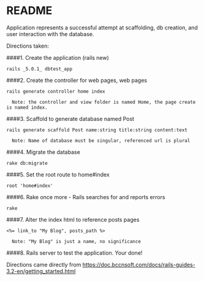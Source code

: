 # README

Application represents a successful attempt at scaffolding, db creation, and user interaction with the database.

Directions taken:

####1. Create the application (rails new)
```
rails _5.0.1_ dbtest_app
```

####2. Create the controller for web pages, web pages
```
rails generate controller home index

  Note: the controller and view folder is named Home, the page create is named index.
```

####3. Scaffold to generate database named Post
```
rails generate scaffold Post name:string title:string content:text

  Note: Name of database must be singular, referenced url is plural
```

####4. Migrate the database
```
rake db:migrate
```

####5. Set the root route to home#index
```
root 'home#index'
```

####6. Rake once more - Rails searches for and reports errors
```
rake
```

####7. Alter the index html to reference posts pages
```
<%= link_to "My Blog", posts_path %>

  Note: "My Blog" is just a name, no significance
```

####8. Rails server to test the application. Your done!

Directions came directly from https://doc.bccnsoft.com/docs/rails-guides-3.2-en/getting_started.html
